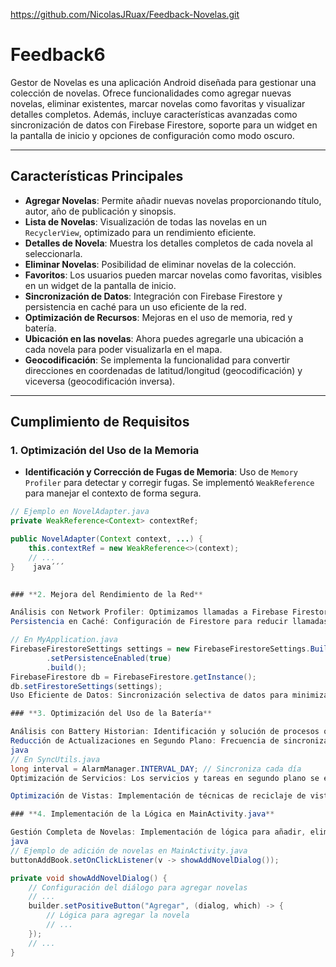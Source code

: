 https://github.com/NicolasJRuax/Feedback-Novelas.git

# Feedback6

Gestor de Novelas es una aplicación Android diseñada para gestionar una colección de novelas. Ofrece funcionalidades como agregar nuevas novelas, eliminar existentes, marcar novelas como favoritas y visualizar detalles completos. Además, incluye características avanzadas como sincronización de datos con Firebase Firestore, soporte para un widget en la pantalla de inicio y opciones de configuración como modo oscuro.

---

## **Características Principales**

- **Agregar Novelas**: Permite añadir nuevas novelas proporcionando título, autor, año de publicación y sinopsis.
- **Lista de Novelas**: Visualización de todas las novelas en un `RecyclerView`, optimizado para un rendimiento eficiente.
- **Detalles de Novela**: Muestra los detalles completos de cada novela al seleccionarla.
- **Eliminar Novelas**: Posibilidad de eliminar novelas de la colección.
- **Favoritos**: Los usuarios pueden marcar novelas como favoritas, visibles en un widget de la pantalla de inicio.
- **Sincronización de Datos**: Integración con Firebase Firestore y persistencia en caché para un uso eficiente de la red.
- **Optimización de Recursos**: Mejoras en el uso de memoria, red y batería.
- **Ubicación en las novelas**: Ahora puedes agregarle una ubicación a cada novela para poder visualizarla en el mapa.
- **Geocodificación**: Se implementa la funcionalidad para convertir direcciones en coordenadas de latitud/longitud (geocodificación) y viceversa (geocodificación inversa).



---

## **Cumplimiento de Requisitos**

### **1. Optimización del Uso de la Memoria**
- **Identificación y Corrección de Fugas de Memoria**: Uso de `Memory Profiler` para detectar y corregir fugas. Se implementó `WeakReference` para manejar el contexto de forma segura.
```java
// Ejemplo en NovelAdapter.java
private WeakReference<Context> contextRef;

public NovelAdapter(Context context, ...) {
    this.contextRef = new WeakReference<>(context);
    // ...
}    java´´´
 

### **2. Mejora del Rendimiento de la Red**

Análisis con Network Profiler: Optimizamos llamadas a Firebase Firestore mediante consultas eficientes.
Persistencia en Caché: Configuración de Firestore para reducir llamadas de red y mejorar tiempos de respuesta.

// En MyApplication.java
FirebaseFirestoreSettings settings = new FirebaseFirestoreSettings.Builder()
        .setPersistenceEnabled(true)
        .build();
FirebaseFirestore db = FirebaseFirestore.getInstance();
db.setFirestoreSettings(settings);
Uso Eficiente de Datos: Sincronización selectiva de datos para minimizar el consumo de datos móviles.

### **3. Optimización del Uso de la Batería**

Análisis con Battery Historian: Identificación y solución de procesos que consumían mucha batería.
Reducción de Actualizaciones en Segundo Plano: Frecuencia de sincronización ajustada a una vez al día.
java
// En SyncUtils.java
long interval = AlarmManager.INTERVAL_DAY; // Sincroniza cada día
Optimización de Servicios: Los servicios y tareas en segundo plano se ejecutan solo cuando es necesario.

Optimización de Vistas: Implementación de técnicas de reciclaje de vistas para maximizar la eficiencia.

### **4. Implementación de la Lógica en MainActivity.java**

Gestión Completa de Novelas: Implementación de lógica para añadir, eliminar y mostrar detalles de novelas.
java
// Ejemplo de adición de novelas en MainActivity.java
buttonAddBook.setOnClickListener(v -> showAddNovelDialog());

private void showAddNovelDialog() {
    // Configuración del diálogo para agregar novelas
    // ...
    builder.setPositiveButton("Agregar", (dialog, which) -> {
        // Lógica para agregar la novela
        // ...
    });
    // ...
}
